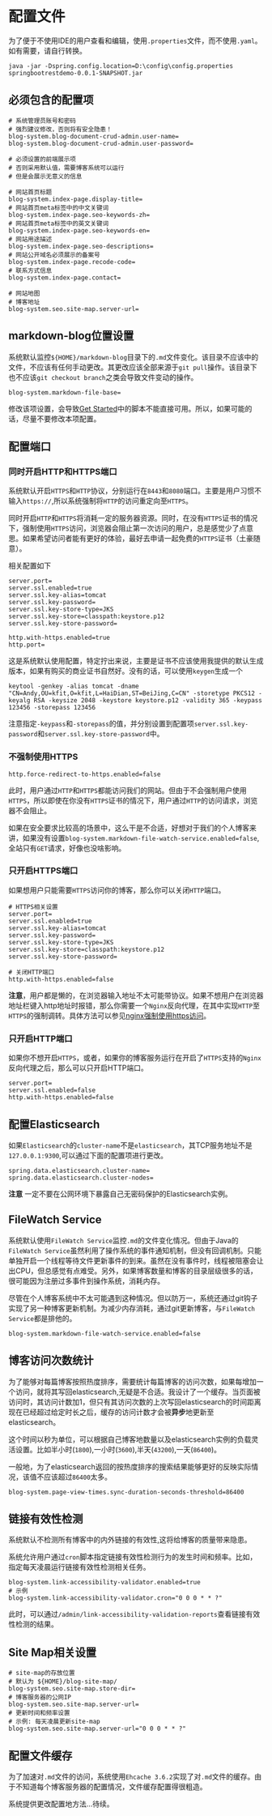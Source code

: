 # 配置文件

为了便于不使用IDE的用户查看和编辑，使用`.properties`文件，而不使用`.yaml`。如有需要，请自行转换。

```shell
java -jar -Dspring.config.location=D:\config\config.properties springbootrestdemo-0.0.1-SNAPSHOT.jar
```

## 必须包含的配置项

```shell
# 系统管理员账号和密码
# 强烈建议修改，否则将有安全隐患！
blog-system.blog-document-crud-admin.user-name=
blog-system.blog-document-crud-admin.user-password=

# 必须设置的前端展示项
# 否则采用默认值，需要博客系统可以运行
# 但是会展示无意义的信息

# 网站首页标题
blog-system.index-page.display-title=
# 网站首页meta标签中的中文关键词
blog-system.index-page.seo-keywords-zh=
# 网站首页meta标签中的英文关键词
blog-system.index-page.seo-keywords-en=
# 网站用途描述
blog-system.index-page.seo-descriptions=
# 网站公开域名必须展示的备案号
blog-system.index-page.recode-code=
# 联系方式信息
blog-system.index-page.contact=

# 网站地图
# 博客地址
blog-system.seo.site-map.server-url=
```

## markdown-blog位置设置

系统默认监控`${HOME}/markdown-blog`目录下的`.md`文件变化。该目录不应该中的文件，不应该有任何手动更改。其更改应该全部来源于`git pull`操作。该目录下也不应该`git checkout branch`之类会导致文件变动的操作。

```shell
blog-system.markdown-file-base=
```

修改该项设置，会导致[Get Started](get-started.md)中的脚本不能直接可用。所以，如果可能的话，尽量不要修改本项配置。

## 配置端口

### 同时开启HTTP和HTTPS端口

系统默认开启`HTTPS`和`HTTP`协议，分别运行在`8443`和`8080`端口。主要是用户习惯不输入`https://`,所以系统强制将`HTTP`的访问重定向至`HTTPS`。

同时开启`HTTP`和`HTTPS`将消耗一定的服务器资源。同时，在没有`HTTPS`证书的情况下，强制使用`HTTPS`访问，浏览器会阻止第一次访问的用户，总是感觉少了点意思。如果希望访问者能有更好的体验，最好去申请一起免费的`HTTPS`证书（土豪随意）。

相关配置如下

```shell
server.port=
server.ssl.enabled=true
server.ssl.key-alias=tomcat
server.ssl.key-password=
server.ssl.key-store-type=JKS
server.ssl.key-store=classpath:keystore.p12
server.ssl.key-store-password=

http.with-https.enabled=true
http.port=
```

这是系统默认使用配置，特定拧出来说，主要是证书不应该使用我提供的默认生成版本，如果有购买的商业证书自然好。没有的话，可以使用`keygen`生成一个

```shell
keytool -genkey -alias tomcat -dname "CN=Andy,OU=kfit,O=kfit,L=HaiDian,ST=BeiJing,C=CN" -storetype PKCS12 -keyalg RSA -keysize 2048 -keystore keystore.p12 -validity 365 -keypass 123456 -storepass 123456
```

注意指定`-keypass`和`-storepass`的值，并分别设置到配置项`server.ssl.key-password`和`server.ssl.key-store-password`中。

### 不强制使用HTTPS

```shell
http.force-redirect-to-https.enabled=false
```

此时，用户通过`HTTP`和`HTTPS`都能访问我们的网站。但由于不会强制用户使用`HTTPS`，所以即使在你没有`HTTPS`证书的情况下，用户通过`HTTP`的访问请求，浏览器不会阻止。

如果在安全要求比较高的场景中，这么干是不合适，好想对于我们的个人博客来讲，如果没有设置`blog-system.markdown-file-watch-service.enabled=false`,全站只有`GET`请求，好像也没啥影响。

### 只开启HTTPS端口

如果想用户只能需要`HTTPS`访问你的博客，那么你可以关闭`HTTP`端口。

```shell
# HTTPS相关设置
server.port=
server.ssl.enabled=true
server.ssl.key-alias=tomcat
server.ssl.key-password=
server.ssl.key-store-type=JKS
server.ssl.key-store=classpath:keystore.p12
server.ssl.key-store-password=

# 关闭HTTP端口
http.with-https.enabled=false
```

**注意**，用户都是懒的，在浏览器输入地址不太可能带协议。如果不想用户在浏览器地址栏键入http地址时报错，那么你需要一个`Nginx`反向代理，在其中实现`HTTP`至`HTTPS`的强制调转。具体方法可以参见[nginx强制使用https访问](https://blog.csdn.net/wzy_1988/article/details/8549290)。

### 只开启HTTP端口

如果你不想开启`HTTPS`，或者，如果你的博客服务运行在开启了`HTTPS`支持的`Nginx`反向代理之后，那么可以只开启HTTP端口。

```shell
server.port=
server.ssl.enabled=false
http.with-https.enabled=false
```

## 配置Elasticsearch

如果`Elasticsearch`的`cluster-name`不是`elasticsearch`，其TCP服务地址不是`127.0.0.1:9300`,可以通过下面的配置项进行更改。

```shell
spring.data.elasticsearch.cluster-name=
spring.data.elasticsearch.cluster-nodes=
```

**注意** 一定不要在公网环境下暴露自己无密码保护的Elasticsearch实例。

## FileWatch Service

系统默认使用`FileWatch Service`监控`.md`的文件变化情况。但由于Java的`FileWatch Service`虽然利用了操作系统的事件通知机制，但没有回调机制。只能单独开启一个线程等待文件更新事件的到来。虽然在没有事件时，线程被阻塞会让出CPU，但总感觉有点难受。另外，如果博客数量和博客的目录层级很多的话，很可能因为注册过多事件到操作系统，消耗内存。

尽管在个人博客系统中不太可能遇到这种情况。但以防万一，系统还通过git钩子实现了另一种博客更新机制。为减少内存消耗，通过git更新博客，与`FileWatch Service`都是排他的。

```shell
blog-system.markdown-file-watch-service.enabled=false
```

## 博客访问次数统计

为了能够对每篇博客按照热度排序，需要统计每篇博客的访问次数，如果每增加一个访问，就将其写回elasticsearch,无疑是不合适。我设计了一个缓存。当页面被访问时，其访问计数加1，但只有其访问次数的上次写回elasticsearch的时间距离现在已经超过给定时长之后，缓存的访问计数才会被**异步**地更新至elasticsearch。

这个时间以秒为单位，可以根据自己博客地数量以及elasticsearch实例的负载灵活设置。比如半小时(`1800`),一小时(`3600`),半天(`43200`),一天(`86400`)。

一般地，为了elasticsearch返回的按热度排序的搜索结果能够更好的反映实际情况，该值不应该超过`86400`太多。

```shell
blog-system.page-view-times.sync-duration-seconds-threshold=86400
```

## 链接有效性检测

系统默认不检测所有博客中的内外链接的有效性,这将给博客的质量带来隐患。

系统允许用户通过`cron`脚本指定链接有效性检测行为的发生时间和频率。比如，指定每天凌晨运行链接有效性检测相关任务。

```shell
blog-system.link-accessibility-validator.enabled=true
# 示例
blog-system.link-accessibility-validator.cron="0 0 0 * * ?"
```

此时，可以通过`/admin/link-accessibility-validation-reports`查看链接有效性检测的结果。

## Site Map相关设置

```shell
# site-map的存放位置
# 默认为 ${HOME}/blog-site-map/
blog-system.seo.site-map.store-dir=
# 博客服务器的公网IP
blog-system.seo.site-map.server-url=
# 更新时间和频率设置
# 示例: 每天凌晨更新site-map
blog-system.seo.site-map.server-url="0 0 0 * * ?"
```

## 配置文件缓存

为了加速对`.md`文件的访问，系统使用`Ehcache 3.6.2`实现了对`.md`文件的缓存。由于不知道每个博客服务器的配置情况，文件缓存配置得很粗造。

系统提供更改配置地方法...待续。
